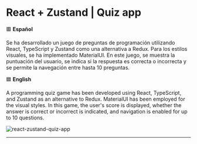 # React + Zustand | Quiz app

🟥 **Español**

Se ha desarrollado un juego de preguntas de programación utilizando React, TypeScript y Zustand como una alternativa a Redux. Para los estilos visuales, se ha implementado MaterialUI. En este juego, se muestra la puntuación del usuario, se indica si la respuesta es correcta o incorrecta y se permite la navegación entre hasta 10 preguntas.

🟦 **English**

A programming quiz game has been developed using React, TypeScript, and Zustand as an alternative to Redux. MaterialUI has been employed for the visual styles. In this game, the user's score is displayed, whether the answer is correct or incorrect is indicated, and navigation is enabled for up to 10 questions.

![react-zustand-quiz-app](https://github.com/amaimus/react-zustand-quiz-app/assets/35699916/83450ec1-5d21-4bc5-a97f-725b64bde7a3)

--- 
